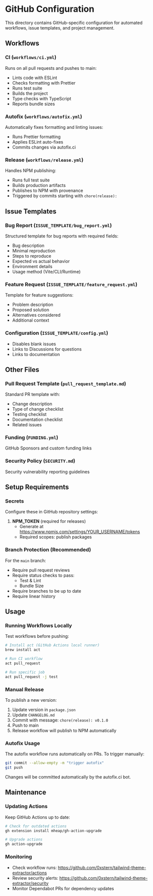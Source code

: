 # GitHub Configuration

This directory contains GitHub-specific configuration for automated workflows, issue templates, and project management.

## Workflows

### CI (`workflows/ci.yml`)

Runs on all pull requests and pushes to main:

- Lints code with ESLint
- Checks formatting with Prettier
- Runs test suite
- Builds the project
- Type checks with TypeScript
- Reports bundle sizes

### Autofix (`workflows/autofix.yml`)

Automatically fixes formatting and linting issues:

- Runs Prettier formatting
- Applies ESLint auto-fixes
- Commits changes via autofix.ci

### Release (`workflows/release.yml`)

Handles NPM publishing:

- Runs full test suite
- Builds production artifacts
- Publishes to NPM with provenance
- Triggered by commits starting with `chore(release):`

## Issue Templates

### Bug Report (`ISSUE_TEMPLATE/bug_report.yml`)

Structured template for bug reports with required fields:

- Bug description
- Minimal reproduction
- Steps to reproduce
- Expected vs actual behavior
- Environment details
- Usage method (Vite/CLI/Runtime)

### Feature Request (`ISSUE_TEMPLATE/feature_request.yml`)

Template for feature suggestions:

- Problem description
- Proposed solution
- Alternatives considered
- Additional context

### Configuration (`ISSUE_TEMPLATE/config.yml`)

- Disables blank issues
- Links to Discussions for questions
- Links to documentation

## Other Files

### Pull Request Template (`pull_request_template.md`)

Standard PR template with:

- Change description
- Type of change checklist
- Testing checklist
- Documentation checklist
- Related issues

### Funding (`FUNDING.yml`)

GitHub Sponsors and custom funding links

### Security Policy (`SECURITY.md`)

Security vulnerability reporting guidelines

## Setup Requirements

### Secrets

Configure these in GitHub repository settings:

1. **NPM_TOKEN** (required for releases)
   - Generate at https://www.npmjs.com/settings/YOUR_USERNAME/tokens
   - Required scopes: publish packages

### Branch Protection (Recommended)

For the `main` branch:

- Require pull request reviews
- Require status checks to pass:
  - Test & Lint
  - Bundle Size
- Require branches to be up to date
- Require linear history

## Usage

### Running Workflows Locally

Test workflows before pushing:

```bash
# Install act (GitHub Actions local runner)
brew install act

# Run CI workflow
act pull_request

# Run specific job
act pull_request -j test
```

### Manual Release

To publish a new version:

1. Update version in `package.json`
2. Update `CHANGELOG.md`
3. Commit with message: `chore(release): v0.1.0`
4. Push to main
5. Release workflow will publish to NPM automatically

### Autofix Usage

The autofix workflow runs automatically on PRs. To trigger manually:

```bash
git commit --allow-empty -m "trigger autofix"
git push
```

Changes will be committed automatically by the autofix.ci bot.

## Maintenance

### Updating Actions

Keep GitHub Actions up to date:

```bash
# Check for outdated actions
gh extension install mheap/gh-action-upgrade

# Upgrade actions
gh action-upgrade
```

### Monitoring

- Check workflow runs: https://github.com/0xstern/tailwind-theme-extractor/actions
- Review security alerts: https://github.com/0xstern/tailwind-theme-extractor/security
- Monitor Dependabot PRs for dependency updates
